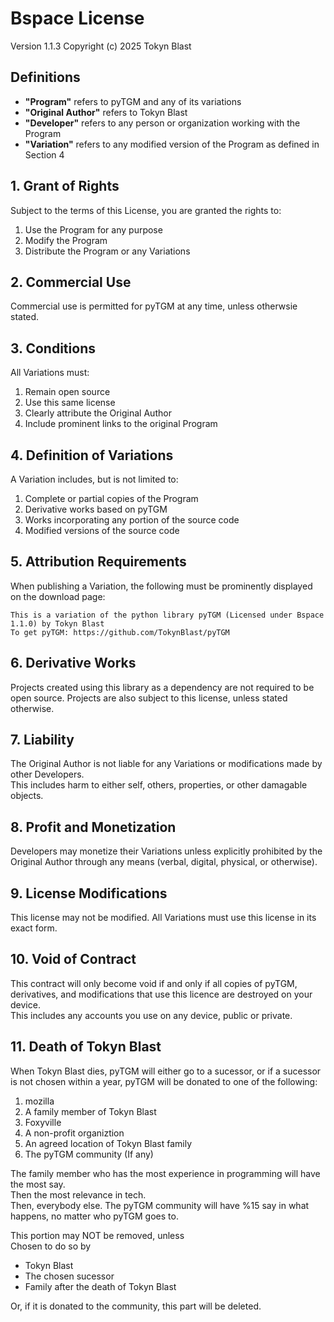 # Bspace License
Version 1.1.3
Copyright (c) 2025 Tokyn Blast

## Definitions

- **"Program"** refers to pyTGM and any of its variations
- **"Original Author"** refers to Tokyn Blast
- **"Developer"** refers to any person or organization working with the Program
- **"Variation"** refers to any modified version of the Program as defined in Section 4

## 1. Grant of Rights

Subject to the terms of this License, you are granted the rights to:
1. Use the Program for any purpose
2. Modify the Program
3. Distribute the Program or any Variations

## 2. Commercial Use

Commercial use is permitted for pyTGM at any time, unless otherwsie stated.<br>

## 3. Conditions

All Variations must:
1. Remain open source
2. Use this same license
3. Clearly attribute the Original Author
4. Include prominent links to the original Program

## 4. Definition of Variations

A Variation includes, but is not limited to:
1. Complete or partial copies of the Program
2. Derivative works based on pyTGM
3. Works incorporating any portion of the source code
4. Modified versions of the source code

## 5. Attribution Requirements

When publishing a Variation, the following must be prominently displayed on the download page:

```
This is a variation of the python library pyTGM (Licensed under Bspace 1.1.0) by Tokyn Blast
To get pyTGM: https://github.com/TokynBlast/pyTGM
```

## 6. Derivative Works

Projects created using this library as a dependency are not required to be open source.
Projects are also subject to this license, unless stated otherwise.

## 7. Liability

The Original Author is not liable for any Variations or modifications made by other Developers.<br>
This includes harm to either self, others, properties, or other damagable objects.<br>

## 8. Profit and Monetization

Developers may monetize their Variations unless explicitly prohibited by the Original Author through any means (verbal, digital, physical, or otherwise).

## 9. License Modifications

This license may not be modified. All Variations must use this license in its exact form.

## 10. Void of Contract

This contract will only become void if and only if all copies of pyTGM, derivatives, and modifications that use this licence are destroyed on your device.<br>
This includes any accounts you use on any device, public or private.

## 11. Death of Tokyn Blast

When Tokyn Blast dies, pyTGM will either go to a sucessor, or if a sucessor is not chosen within a year, pyTGM will be donated to one of the following:
1. mozilla
2. A family member of Tokyn Blast
3. Foxyville
4. A non-profit organiztion
5. An agreed location of Tokyn Blast family
6. The pyTGM community (If any)

The family member who has the most experience in programming will have the most say.<br>
Then the most relevance in tech.<br>
Then, everybody else.
The pyTGM community will have %15 say in what happens, no matter who pyTGM goes to.

This portion may NOT be removed, unless<br>
Chosen to do so by
- Tokyn Blast
- The chosen sucessor
- Family after the death of Tokyn Blast

Or, if it is donated to the community, this part will be deleted.
